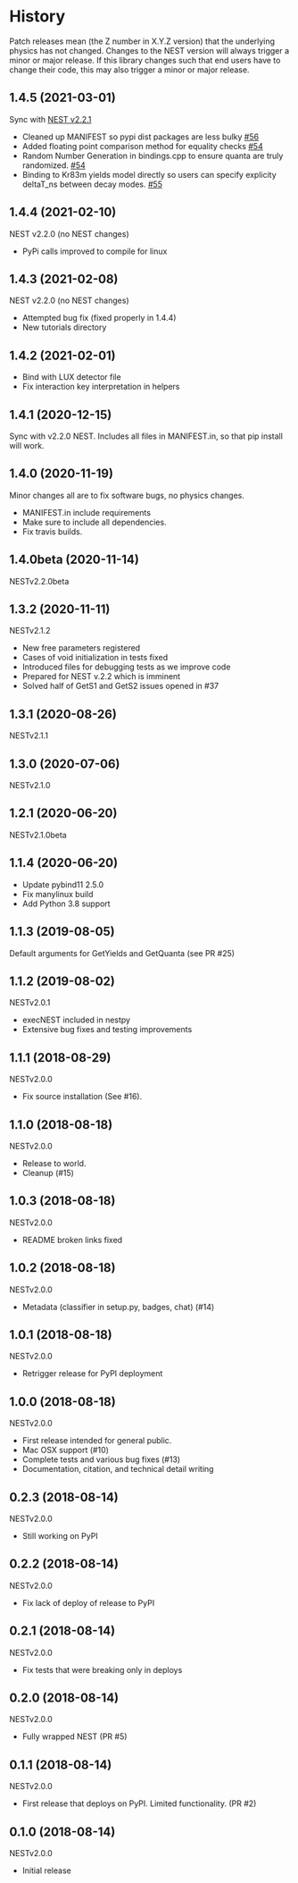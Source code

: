 
History
=======

Patch releases mean (the Z number in X.Y.Z version) that the underlying physics has not changed.  Changes to the NEST version will always trigger a minor or major release.  If this library changes such that end users have to change their code, this may also trigger a minor or major release.

1.4.5 (2021-03-01)
-----------------
Sync with [NEST v2.2.1](https://github.com/NESTCollaboration/nest/releases/tag/v2.2.1)
  * Cleaned up MANIFEST so pypi dist packages are less bulky
    [#56](https://github.com/NESTCollaboration/nestpy/pull/56)
  * Added floating point comparison method for equality checks
    [#54](https://github.com/NESTCollaboration/nestpy/pull/54)
  * Random Number Generation in bindings.cpp to ensure quanta are truly randomized.
    [#54](https://github.com/NESTCollaboration/nestpy/pull/54)
  * Binding to Kr83m yields model directly so users can specify explicity deltaT_ns between decay modes.
    [#55](https://github.com/NESTCollaboration/nestpy/pull/55)
    
1.4.4 (2021-02-10)
-----------------
NEST v2.2.0 (no NEST changes)
  * PyPi calls improved to compile for linux

1.4.3 (2021-02-08)
-----------------
NEST v2.2.0 (no NEST changes)
  * Attempted bug fix (fixed properly in 1.4.4)
  * New tutorials directory

1.4.2 (2021-02-01)
-----------------
  * Bind with LUX detector file 
  * Fix interaction key interpretation in helpers

1.4.1 (2020-12-15)
-----------------
Sync with v2.2.0 NEST. 
Includes all files in MANIFEST.in, so that pip install will work.

1.4.0 (2020-11-19)
-----------------
Minor changes all are to fix software bugs, no physics changes. 

  * MANIFEST.in include requirements
  * Make sure to include all dependencies. 
  * Fix travis builds. 

1.4.0beta (2020-11-14)
-----------------

NESTv2.2.0beta

1.3.2 (2020-11-11)
-----------------

NESTv2.1.2
  * New free parameters registered
  * Cases of void initialization in tests fixed
  * Introduced files for debugging tests as we improve code
  * Prepared for NEST v.2.2 which is imminent
  * Solved half of GetS1 and GetS2 issues opened in #37


1.3.1 (2020-08-26)
-----------------

NESTv2.1.1

1.3.0 (2020-07-06)
------------------

NESTv2.1.0

1.2.1 (2020-06-20)
------------------

NESTv2.1.0beta

1.1.4 (2020-06-20)
------------------

* Update pybind11 2.5.0
* Fix manylinux build 
* Add Python 3.8 support

1.1.3 (2019-08-05)
------------------

Default arguments for GetYields and GetQuanta (see PR #25)


1.1.2 (2019-08-02)
------------------

NESTv2.0.1

* execNEST included in nestpy
* Extensive bug fixes and testing improvements

1.1.1 (2018-08-29)
------------------

NESTv2.0.0

* Fix source installation (See #16).

1.1.0 (2018-08-18)
------------------

NESTv2.0.0

* Release to world.
* Cleanup (#15)

1.0.3 (2018-08-18)
------------------

NESTv2.0.0

* README broken links fixed

1.0.2 (2018-08-18)
------------------

NESTv2.0.0

* Metadata (classifier in setup.py, badges, chat) (#14)

1.0.1 (2018-08-18)
------------------

NESTv2.0.0

* Retrigger release for PyPI deployment

1.0.0 (2018-08-18)
------------------

NESTv2.0.0

* First release intended for general public.
* Mac OSX support (#10)
* Complete tests and various bug fixes (#13)
* Documentation, citation, and technical detail writing


0.2.3 (2018-08-14)
------------------

NESTv2.0.0

* Still working on PyPI

0.2.2 (2018-08-14)
------------------

NESTv2.0.0

* Fix lack of deploy of release to PyPI

0.2.1 (2018-08-14)
------------------

NESTv2.0.0

* Fix tests that were breaking only in deploys

0.2.0 (2018-08-14)
------------------

NESTv2.0.0

* Fully wrapped NEST (PR #5)

0.1.1 (2018-08-14)
------------------

NESTv2.0.0

* First release that deploys on PyPI. Limited functionality. (PR #2)

0.1.0 (2018-08-14)
------------------

NESTv2.0.0

* Initial release
